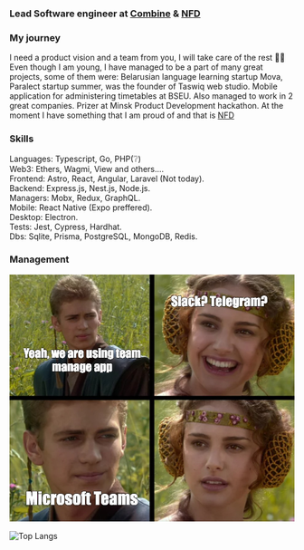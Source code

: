 ### Lead Software engineer at [Combine](https://combine.nfd.gg) & [NFD](https://www.nfd.gg)

### My journey
I need a product vision and a team from you, I will take care of the rest 🧙‍♂️
Even though I am young, I have managed to be a part of many great projects, some of them were:
Belarusian language learning startup Mova, Paralect startup summer, was the founder of Taswiq web studio. Mobile application for administering timetables at BSEU. Also managed to work in 2 great companies. Prizer at Minsk Product Development hackathon.
At the moment I have something that I am proud of and that is [NFD](https://www.nfd.gg)

### Skills
Languages: Typescript, Go, PHP(❔)<br/>
Web3: Ethers, Wagmi, View and others....<br/>
Frontend: Astro, React, Angular, Laravel (Not today).<br/>
Backend: Express.js, Nest.js, Node.js.<br/>
Managers: Mobx, Redux, GraphQL.<br/>
Mobile: React Native (Expo preffered).<br/>
Desktop: Electron.<br/>
Tests: Jest, Cypress, Hardhat.<br/>
Dbs: Sqlite, Prisma, PostgreSQL, MongoDB, Redis.<br/>

### Management
<img src="https://raw.githubusercontent.com/Hedonismv/Hedonismv/main/mem.jpeg">


![Top Langs](https://github-readme-stats.vercel.app/api/top-langs/?username=hedonismv&layout=compact&theme=dark&hide_border=true)

